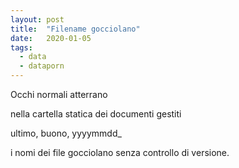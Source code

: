 ```yaml
---
layout: post
title:  "Filename gocciolano"
date:   2020-01-05
tags:
  - data
  - dataporn
---
```


Occhi normali atterrano

nella cartella statica dei documenti gestiti

ultimo, buono, yyyymmdd_

i nomi dei file gocciolano senza controllo di versione.
